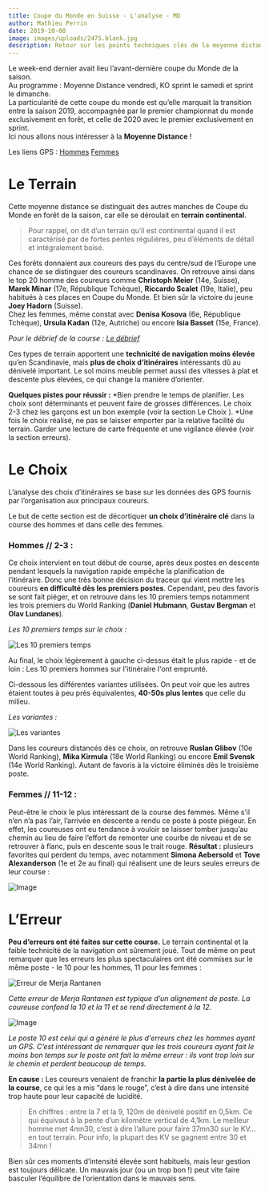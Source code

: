 ```yaml
---
title: Coupe du Monde en Suisse - L'analyse - MD
author: Mathieu Perrin
date: 2019-10-08
image: images/uploads/2475.blank.jpg
description: Retour sur les points techniques clés de la moyenne distance
---
```


Le week-end dernier avait lieu l’avant-dernière coupe du Monde de la saison.  
Au programme : Moyenne Distance vendredi, KO sprint le samedi et sprint le dimanche.  
La particularité de cette coupe du monde est qu’elle marquait la transition entre la saison 2019, accompagnée par le premier championnat du monde exclusivement en forêt, et celle de 2020 avec le premier exclusivement en sprint.  
Ici nous allons nous intéresser à la **Moyenne Distance** !

Les liens GPS : [Hommes](http://3drerun.worldofo.com/2d/?lidstr=20170927_WC-Mid_M) [Femmes](http://3drerun.worldofo.com/2d/?lidstr=20170927_WC-Mid_W)

# Le Terrain

Cette moyenne distance se distinguait des autres manches de Coupe du Monde en forêt de la saison, car elle se déroulait en **terrain continental**.

>Pour rappel, on dit d’un terrain qu’il est continental quand il est caractérisé par de fortes pentes régulières, peu d’éléments de détail et intégralement boisé.


Ces forêts donnaient aux coureurs des pays du centre/sud de l’Europe une chance de se distinguer des coureurs scandinaves. 
On retrouve ainsi dans le top 20 homme des coureurs comme **Christoph Meier** (14e, Suisse), **Marek Minar** (17e, République Tchèque), **Riccardo Scalet** (19e, Italie), peu habitués à ces places en Coupe du Monde. Et bien sûr la victoire du jeune **Joey Hadorn** (Suisse).  
Chez les femmes, même constat avec **Denisa Kosova** (6e, République Tchèque), **Ursula Kadan** (12e, Autriche) ou encore **Isia Basset** (15e, France).

*Pour le débrief de la course : [Le débrief](https://interpost.fr/article?id=5 )*

Ces types de terrain apportent une **technicité de navigation moins élevée** qu’en Scandinavie, mais **plus de choix d’itinéraires** intéressants dû au dénivelé important. Le sol moins meuble permet aussi des vitesses à plat et descente plus élevées, ce qui change la manière d’orienter.

**Quelques pistes pour réussir :** 
*Bien prendre le temps de planifier. Les choix sont déterminants et peuvent faire de grosses différences. Le choix 2-3 chez les garçons est un bon exemple (voir la section Le Choix ).
*Une fois le choix réalisé, ne pas se laisser emporter par la relative facilité du terrain. Garder une lecture de carte fréquente et une vigilance élevée (voir la section erreurs).


# Le Choix

L’analyse des choix d’itinéraires se base sur les données des GPS fournis par l’organisation aux principaux coureurs.

Le but de cette section est de décortiquer **un choix d’itinéraire clé** dans la course des hommes et dans celle des femmes.

### Hommes // 2-3 :

Ce choix intervient en tout début de course, après deux postes en descente pendant lesquels la navigation rapide empêche la planification de l’itinéraire. Donc une très bonne décision du traceur qui vient mettre les coureurs **en difficulté dès les premiers postes**.
Cependant, peu des favoris se sont fait piéger, et on retrouve dans les 10 premiers temps notamment les trois premiers du World Ranking (**Daniel Hubmann**, **Gustav Bergman** et **Olav Lundanes**).

*Les 10 premiers temps sur le choix :*

![Les 10 premiers temps](images/uploads/MD_C1.png)

Au final, le choix légèrement à gauche ci-dessus était le plus rapide - et de loin : Les 10 premiers hommes sur l'itinéraire l'ont emprunté.

Ci-dessous les différentes variantes utilisées. On peut voir que les autres étaient toutes à peu près équivalentes, **40-50s plus lentes** que celle du milieu.

*Les variantes :*

![Les variantes](images/uploads/MD_C1B.png)

Dans les coureurs distancés dès ce choix, on retrouve **Ruslan Glibov** (10e World Ranking), **Mika Kirmula** (18e World Ranking) ou encore **Emil Svensk** (14e World Ranking). Autant de favoris à la victoire éliminés dès le troisième poste.


### Femmes // 11-12 :

Peut-être le choix le plus intéressant de la course des femmes. Même s’il n’en n’a pas l’air, l’arrivée en descente a rendu ce poste à poste piégeur. En effet, les coureuses ont eu tendance à vouloir se laisser tomber jusqu’au chemin au lieu de faire l’effort de remonter une courbe de niveau et de se retrouver à flanc, puis en descente sous le trait rouge.
**Résultat :** plusieurs favorites qui perdent du temps, avec notamment **Simona Aebersold** et **Tove Alexanderson** (1e et 2e au final) qui réalisent une de leurs seules erreurs de leur course :

![Image](images/uploads/CW3.png)

# L’Erreur

**Peu d’erreurs ont été faites sur cette course.** Le terrain continental et la faible technicité de la navigation ont sûrement joué. Tout de même on peut remarquer que les erreurs les plus spectaculaires ont été commises sur le même poste - le 10 pour les hommes, 11 pour les femmes :

![Erreur de Merja Rantanen](images/uploads/EW1.png)

*Cette erreur de Merja Rantanen est typique d’un alignement de poste. La coureuse confond la 10 et la 11 et se rend directement à la 12.*

![Image](images/uploads/EM1.png)

*Le poste 10 est celui qui a généré le plus d'erreurs chez les hommes ayant un GPS. C’est intéressant de remarquer que les trois coureurs ayant fait le moins bon temps sur le poste ont fait la même erreur : ils vont trop loin sur le chemin et perdent beaucoup de temps.*


**En cause :**
Les coureurs venaient de franchir **la partie la plus dénivelée de la course**, ce qui les a mis “dans le rouge”, c’est à dire dans une intensité trop haute pour leur capacité de lucidité.
 
>En chiffres : entre la 7 et la 9, 120m de dénivelé positif en 0,5km. Ce qui équivaut à la pente d’un kilomètre vertical de 4,1km. Le meilleur homme met 4mn30, c’est à dire l’allure pour faire 37mn30 sur le KV… en tout terrain. Pour info, la plupart des KV se gagnent entre 30 et 34mn !

Bien sûr ces moments d’intensité élevée sont habituels, mais leur gestion est toujours délicate. 
Un mauvais jour (ou un trop bon !) peut vite faire basculer l’équilibre de l’orientation dans le mauvais sens.